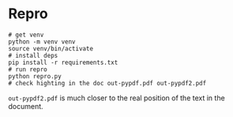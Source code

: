 # Repro

```
# get venv
python -m venv venv
source venv/bin/activate
# install deps
pip install -r requirements.txt
# run repro
python repro.py
# check highting in the doc out-pypdf.pdf out-pypdf2.pdf
```

`out-pypdf2.pdf` is much closer to the real position of the text in the document.